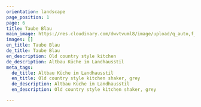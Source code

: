 ```yaml
---
orientation: landscape
page_position: 1
page: 6
title: Taube Blau
main_image: https://res.cloudinary.com/dwvtvuml8/image/upload/q_auto,f_auto,dpr_auto/v1592833977/Hochwertig-Kueche-Griffe-grau-design_sectty.jpg
images: []
en_title: Taube Blau
de_title: Taube Blau
en_description: Old country style kitchen
de_description: Altbau Küche im Landhausstil
meta_tags:
  de_title: Altbau Küche im Landhausstil
  en_title: Old country style kitchen shaker, grey
  de_description: Altbau Küche im Landhausstil
  en_description: Old country style kitchen shaker, grey

---
```

